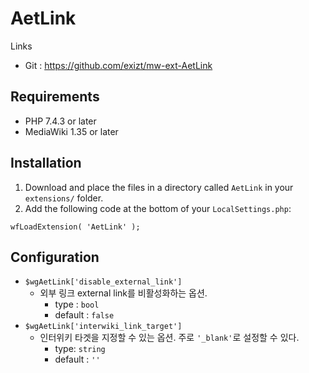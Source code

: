 # AetLink

Links
* Git : https://github.com/exizt/mw-ext-AetLink


## Requirements
- PHP 7.4.3 or later
- MediaWiki 1.35 or later


## Installation
1. Download and place the files in a directory called `AetLink` in your `extensions/` folder.
2. Add the following code at the bottom of your `LocalSettings.php`:
```
wfLoadExtension( 'AetLink' );
```


## Configuration

- `$wgAetLink['disable_external_link']`
    - 외부 링크 external link를 비활성화하는 옵션.
        - type : `bool`
        - default : `false`
- `$wgAetLink['interwiki_link_target']`
    - 인터위키 타겟을 지정할 수 있는 옵션. 주로 `'_blank'`로 설정할 수 있다.
        - type: `string`
        - default : `''`